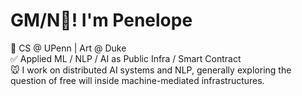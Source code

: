 # GM/N👋!  I'm Penelope

<p align="left">
  🤖 CS @ UPenn | Art @ Duke <br/>
  ✅ Applied ML / NLP / AI as Public Infra / Smart Contract <br/>
  🐭 I work on distributed AI systems and NLP, generally exploring the question of free will inside machine-mediated infrastructures. <br/>
</p>
